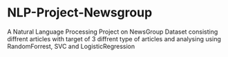 # NLP-Project-Newsgroup
 A Natural Language Processing Project on NewsGroup Dataset consisting diffrent articles with target of 3 diffrent type of articles and analysing using RandomForrest, SVC and LogisticRegression
